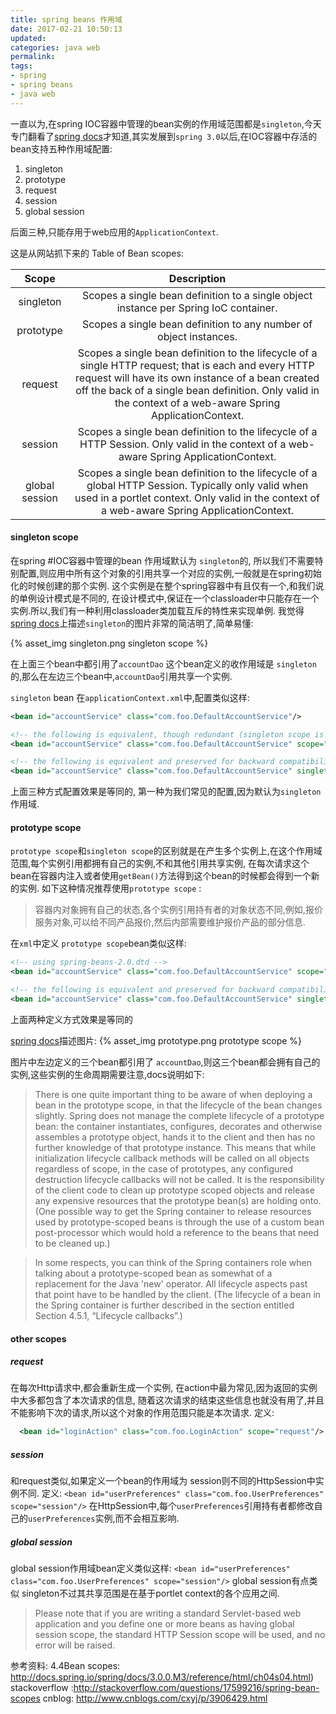 ```yaml
---
title: spring beans 作用域
date: 2017-02-21 10:50:13
updated:
categories: java web
permalink:
tags:
- spring
- spring beans
- java web
---
```


一直以为,在spring IOC容器中管理的bean实例的作用域范围都是`singleton`,今天专门翻看了[spring docs](http://docs.spring.io/spring/docs/3.0.0.M3/reference/html/ch04s04.html)才知道,其实发展到`spring 3.0`以后,在IOC容器中存活的bean支持五种作用域配置:

1. singleton
2. prototype
3. request
4. session
5. global session

后面三种,只能存用于web应用的`ApplicationContext`.

<!-- more -->

这是从网站抓下来的 Table of Bean scopes:

| Scope	                                  | Description |
| :------: |:-----------------:|
|singleton|Scopes a single bean definition to a single object instance per Spring IoC container.|
|prototype|Scopes a single bean definition to any number of object instances.|
|request|Scopes a single bean definition to the lifecycle of a single HTTP request; that is each and every HTTP request will have its own instance of a bean created off the back of a single bean definition. Only valid in the context of a web-aware Spring ApplicationContext.|
|session|Scopes a single bean definition to the lifecycle of a HTTP Session. Only valid in the context of a web-aware Spring ApplicationContext.|
|global session|Scopes a single bean definition to the lifecycle of a global HTTP Session. Typically only valid when used in a portlet context. Only valid in the context of a web-aware Spring ApplicationContext.|       


####  singleton scope
在spring #IOC容器中管理的bean 作用域默认为 `singleton`的, 所以我们不需要特别配置,则应用中所有这个对象的引用共享一个对应的实例,一般就是在spring初始化的时候创建的那个实例. 这个实例是在整个spring容器中有且仅有一个,和我们说的单例设计模式是不同的, 在设计模式中,保证在一个classloader中只能存在一个实例.所以,我们有一种利用classloader类加载互斥的特性来实现单例.
我觉得[spring docs](http://docs.spring.io/spring/docs/3.0.0.M3/reference/html/ch04s04.html)上描述`singleton`的图片非常的简洁明了,简单易懂:

{% asset_img singleton.png singleton scope %}

在上面三个bean中都引用了`accountDao` 这个bean定义的收作用域是 `singleton`的,那么在左边三个bean中,`accountDao`引用共享一个实例.

`singleton` bean 在`applicationContext.xml`中,配置类似这样:
```xml
<bean id="accountService" class="com.foo.DefaultAccountService"/>

<!-- the following is equivalent, though redundant (singleton scope is the default); using spring-beans-2.0.dtd -->
<bean id="accountService" class="com.foo.DefaultAccountService" scope="singleton"/>

<!-- the following is equivalent and preserved for backward compatibility in spring-beans.dtd -->
<bean id="accountService" class="com.foo.DefaultAccountService" singleton="true"/>
```

上面三种方式配置效果是等同的, 第一种为我们常见的配置,因为默认为`singleton`作用域.    


#### prototype scope
`prototype scope`和`singleton scope`的区别就是在产生多个实例上,在这个作用域范围,每个实例引用都拥有自己的实例,不和其他引用共享实例, 在每次请求这个bean在容器内注入或者使用`getBean()`方法得到这个bean的时候都会得到一个新的实例. 如下这种情况推荐使用`prototype scope` :
> 容器内对象拥有自己的状态,各个实例引用持有者的对象状态不同,例如,报价服务对象,可以给不同产品报价,然后内部需要维护报价产品的部分信息.    

在`xml`中定义 `prototype scope`bean类似这样:
```xml
<!-- using spring-beans-2.0.dtd -->
<bean id="accountService" class="com.foo.DefaultAccountService" scope="prototype"/>

<!-- the following is equivalent and preserved for backward compatibility in spring-beans.dtd -->
<bean id="accountService" class="com.foo.DefaultAccountService" singleton="false"/>
```
上面两种定义方式效果是等同的

[spring docs](http://docs.spring.io/spring/docs/3.0.0.M3/reference/html/ch04s04.html)描述图片:
{% asset_img prototype.png prototype scope %}

图片中左边定义的三个bean都引用了 `accountDao`,则这三个bean都会拥有自己的实例,这些实例的生命周期需要注意,docs说明如下:
> There is one quite important thing to be aware of when deploying a bean in the prototype scope, in that the lifecycle of the bean changes slightly. Spring does not manage the complete lifecycle of a prototype bean: the container instantiates, configures, decorates and otherwise assembles a prototype object, hands it to the client and then has no further knowledge of that prototype instance. This means that while initialization lifecycle callback methods will be called on all objects regardless of scope, in the case of prototypes, any configured destruction lifecycle callbacks will not be called. It is the responsibility of the client code to clean up prototype scoped objects and release any expensive resources that the prototype bean(s) are holding onto. (One possible way to get the Spring container to release resources used by prototype-scoped beans is through the use of a custom bean post-processor which would hold a reference to the beans that need to be cleaned up.)

> In some respects, you can think of the Spring containers role when talking about a prototype-scoped bean as somewhat of a replacement for the Java 'new' operator. All lifecycle aspects past that point have to be handled by the client. (The lifecycle of a bean in the Spring container is further described in the section entitled Section 4.5.1, “Lifecycle callbacks”.)     


#### other scopes
##### request
在每次Http请求中,都会重新生成一个实例, 在action中最为常见,因为返回的实例中大多都包含了本次请求的信息, 随着这次请求的结束这些信息也就没有用了,并且不能影响下次的请求,所以这个对象的作用范围只能是本次请求.
定义:
``` xml
  <bean id="loginAction" class="com.foo.LoginAction" scope="request"/>
```      

##### session    
和request类似,如果定义一个bean的作用域为 session则不同的HttpSession中实例不同.
定义:
`` <bean id="userPreferences" class="com.foo.UserPreferences" scope="session"/>
``
在HttpSession中,每个`userPreferences`引用持有者都修改自己的`userPreferences`实例,而不会相互影响.


##### global session
global session作用域bean定义类似这样:
`` <bean id="userPreferences" class="com.foo.UserPreferences" scope="session"/> ``
global session有点类似 singleton不过其共享范围是在基于portlet context的各个应用之间.
> Please note that if you are writing a standard Servlet-based web application and you define one or more beans as having global session scope, the standard HTTP Session scope will be used, and no error will be raised.    


参考资料:
4.4Bean scopes: http://docs.spring.io/spring/docs/3.0.0.M3/reference/html/ch04s04.html)
stackoverflow :http://stackoverflow.com/questions/17599216/spring-bean-scopes
cnblog: http://www.cnblogs.com/cxyj/p/3906429.html
